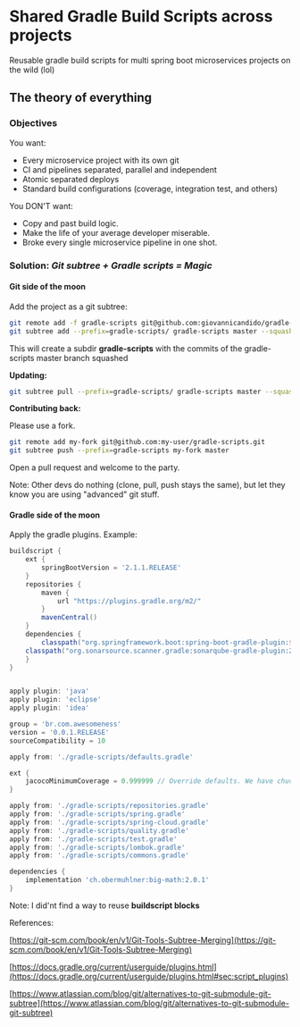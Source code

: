 # Shared Gradle Build Scripts across projects

Reusable gradle build scripts for multi spring boot microservices projects on the wild (lol)

## The theory of everything

### Objectives 

You want:

* Every microservice project with its own git
* CI and pipelines separated, parallel and independent 
* Atomic separated deploys
* Standard build configurations (coverage, integration test, and others)

You DON'T want:

* Copy and past build logic.
* Make the life of your average developer miserable.
* Broke every single microservice pipeline in one shot. 

### Solution: _Git subtree + Gradle scripts = Magic_

#### Git side of the moon

Add the project as a git subtree:

```bash
git remote add -f gradle-scripts git@github.com:giovannicandido/gradle-scripts.git # please fork the code
git subtree add --prefix=gradle-scripts/ gradle-scripts master --squash
```

This will create a subdir **gradle-scripts** with the commits of the gradle-scripts master branch squashed

**Updating:**

```bash
git subtree pull --prefix=gradle-scripts/ gradle-scripts master --squash
```

**Contributing back:**

Please use a fork.

```bash
git remote add my-fork git@github.com:my-user/gradle-scripts.git
git subtree push --prefix=gradle-scripts my-fork master
```

Open a pull request and welcome to the party.

Note: Other devs do nothing (clone, pull, push stays the same), but let they know you are using 
"advanced" git stuff.

#### Gradle side of the moon

Apply the gradle plugins.
Example:

```groovy
buildscript {
	ext {
		springBootVersion = '2.1.1.RELEASE'
	}
	repositories {
        maven {
            url "https://plugins.gradle.org/m2/"
        }
        mavenCentral()
	}
	dependencies {
		classpath("org.springframework.boot:spring-boot-gradle-plugin:${springBootVersion}")
    classpath("org.sonarsource.scanner.gradle:sonarqube-gradle-plugin:2.5")
	}
}


apply plugin: 'java'
apply plugin: 'eclipse'
apply plugin: 'idea'

group = 'br.com.awesomeness'
version = '0.0.1.RELEASE'
sourceCompatibility = 10

apply from: './gradle-scripts/defaults.gradle'

ext {
    jacocoMinimumCoverage = 0.999999 // Override defaults. We have chuck norris son coding
}

apply from: './gradle-scripts/repositories.gradle'
apply from: './gradle-scripts/spring.gradle'
apply from: './gradle-scripts/spring-cloud.gradle'
apply from: './gradle-scripts/quality.gradle'
apply from: './gradle-scripts/test.gradle'
apply from: './gradle-scripts/lombok.gradle'
apply from: './gradle-scripts/commons.gradle'

dependencies {
    implementation 'ch.obermuhlner:big-math:2.0.1'
}

```

Note: I did'nt find a way to reuse **buildscript blocks**

References:

[https://git-scm.com/book/en/v1/Git-Tools-Subtree-Merging](https://git-scm.com/book/en/v1/Git-Tools-Subtree-Merging)


[https://docs.gradle.org/current/userguide/plugins.html](https://docs.gradle.org/current/userguide/plugins.html#sec:script_plugins)

[https://www.atlassian.com/blog/git/alternatives-to-git-submodule-git-subtree](https://www.atlassian.com/blog/git/alternatives-to-git-submodule-git-subtree)

